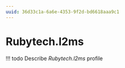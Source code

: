 ```yaml
---
uuid: 36d33c1a-6a6e-4353-9f2d-bd6618aaa9c1
---
```



# Rubytech.l2ms


<!-- prettier-ignore -->
!!! todo
    Describe *Rubytech.l2ms* profile

